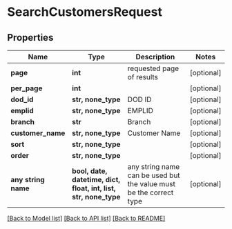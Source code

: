 # SearchCustomersRequest


## Properties
Name | Type | Description | Notes
------------ | ------------- | ------------- | -------------
**page** | **int** | requested page of results | [optional] 
**per_page** | **int** |  | [optional] 
**dod_id** | **str, none_type** | DOD ID | [optional] 
**emplid** | **str, none_type** | EMPLID | [optional] 
**branch** | **str** | Branch | [optional] 
**customer_name** | **str, none_type** | Customer Name | [optional] 
**sort** | **str, none_type** |  | [optional] 
**order** | **str, none_type** |  | [optional] 
**any string name** | **bool, date, datetime, dict, float, int, list, str, none_type** | any string name can be used but the value must be the correct type | [optional]

[[Back to Model list]](../README.md#documentation-for-models) [[Back to API list]](../README.md#documentation-for-api-endpoints) [[Back to README]](../README.md)


